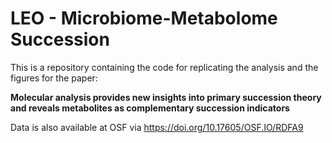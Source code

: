 # LEO - Microbiome-Metabolome Succession

This is a repository containing the code for replicating the analysis and the figures for the paper:  

**Molecular analysis provides new insights into primary succession theory and reveals metabolites as complementary succession indicators**

Data is also available at OSF via  https://doi.org/10.17605/OSF.IO/RDFA9


